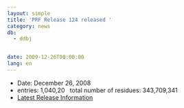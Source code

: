 ```yaml
---
layout: simple
title: 'PRF Release 124 released '
category: news
db:
  - ddbj


date: 2009-12-26T00:00:00
lang: en
---
```


<ul>
    <li>Date: December 26, 2008</li>
    <li>entries: 1,040,20   total number of residues: 343,709,341</li>
    <li><a href="/latest-releases-e.html">Latest Release Information</a></li>
</ul>
